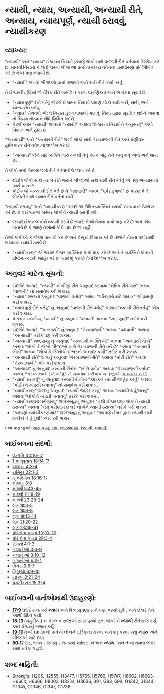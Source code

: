 # ન્યાયી, ન્યાય, અન્યાયી, અન્યાયી રીતે, અન્યાય, ન્યાયપૂર્ણ, ન્યાયી ઠરાવવું, ન્યાયીકરણ 

## વ્યાખ્યા: 

"ન્યાયી" અને "ન્યાય" ઈશ્વરના નિયમો પ્રમાણે લોકો સાથે વાજબી રીતે વર્તવાનો ઉલ્લેખ કરે છે.
માનવી નિયમો કે જે ઈશ્વરના બીજાઓ પ્રત્યેના યોગ્ય વર્તનના ધારાધોરણો પ્રતિબિંબિત કરે છે તેઓ પણ ન્યાયી છે.

* "ન્યાયી" બનવા બીજાઓ પ્રત્યે વાજબી અને સારી રીતે કાર્ય કરવું.

તે ઈશ્વરની દ્રષ્ટિમાં જે નૈતિક રીતે ખરું છે તે કરવા પ્રમાણિક્તા અને અખંડતા સૂચવે છે.

* "ન્યાયપૂર્ણ" રીતે વર્તવું એટલે ઈશ્વરના નિયમો પ્રમાણે લોકો સાથે ખરી, સારી, અને યોગ્ય રીતે વર્તવું.
* "ન્યાય" મેળવવો એટલે નિયમ હેઠળ વાજબી ગણાવું, નિયમ દ્વારા સુરક્ષિત થઈને અથવા તો નિયમ તોડવાને લીધે શિક્ષિત થઈને.
* કેટલીકવાર "ન્યાયી" શબ્દનો "ન્યાયી" અથવા "ઈશ્વરના નિયમોને અનુસરવું" એવો વિશાળ અર્થ હોય છે.

"અન્યાયી" અને "અન્યાયી રીતે" શબ્દો લોકો સાથે ગેરવ્યાજબી રીતે અને ઘણીવાર હાનિકારક રીતે વર્તવાનો ઉલ્લેખ કરે છે.

* "અન્યાય" જેને માટે વ્યક્તિ લાયક નથી તેવું કંઈક ખોટું તેને કરવું થવું એવો અર્થ થાય છે.

તે લોકો સાથે ગેરવ્યાજબી રીતે વર્તવાનો ઉલ્લેખ કરે છે.

* થોડાંક લોકો સાથે ખરાબ રીતે જ્યારે બીજાઓ સાથે સારી રીતે વર્તવું એ પણ અન્યાયનો અર્થ થાય છે.
* કોઈક જે અન્યાયી રીતે વર્તે છે તે "પક્ષપાતી" અથવા "પૂર્વગ્રહવાળો" છે કારણ કે તે લોકોની સાથે સમાન રીતે વર્તતો નથી.

"ન્યાયી ઠરાવવું" અને "ન્યાયીકરણ" શબ્દો એ દોષિત વ્યક્તિને ન્યાયી ઠરાવવાનો ઉલ્લેખ કરે છે.
માત્ર ઈશ્વર જ ખરેખર લોકોને ન્યાયી ઠરાવી શકે.

* જ્યારે ઈશ્વર લોકોને ન્યાયી ઠરાવે છે ત્યારે, તેઓ તેમના પાપો માફ કરે છે અને એવ બનાવે છે કે જાણે તેઓમાં કોઈ પાપ છે જ નહીં.

તેઓ પાપીઓ કે જેઓ પસ્તાવો કરે છે અને ઈસુમાં વિશ્વાસ કરે છે તેઓને તેમના પાપોમાથી બચાવવા ન્યાયી ઠરાવે છે.

* "ન્યાયીકરણ" એ જ્યારે ઈશ્વર વ્યક્તિના પાપો માફ કરે છે અને તે વ્યક્તિને પોતાની દ્રષ્ટિમાં ન્યાયી જાહેર કરે છે ત્યારે શું કરે છે તેનો ઉલ્લેખ કરે છે.

## અનુવાદ માટેના સૂચનો: 

* સંદર્ભને આધારે, "ન્યાયી" ને બીજી રીતે અનુવાદ કરવામાં "નૈતિક રીતે ખરું" અથવા "વાજબી" નો સમાવેશ કરી શકાય.
* "ન્યાય" શબ્દનો અનુવાદ "વાજબી વર્તાવ" અથવા "પરિણામો માટે લાયક" એ પ્રમાણે કરી શકાય.
* "ન્યાયપૂર્ણ રીતે વર્તવું" નું અનુવાદ "વાજબી રીતે વર્તવું" અથવા "ન્યાયી રીતે વર્તવું" એમ કરી શકાય.
* કેટલાંક સંદર્ભોમાં, "ન્યાયી" નું અનુવાદ "ન્યાયી" અથવા "સદ્દગુણી" તરીકે કરી શકાય.
* સંદર્ભને આધારે, "અન્યાયી" નું અનુવાદ "ગેરવ્યાજબી" અથવા "પક્ષપાતી" અથવા "અન્યાયી" તરીકે પણ કરી શકાય.
* "અન્યાયી" શબ્દસમૂહનું અનુવાદ "અન્યાયી વ્યક્તિઓ" અથવા "અન્યાયી લોકો" અથવા "લોકો કે જેઓ બીજાઓ સાથે ગેરવ્યાજબી રીતે વર્તે છે" અથવા "અન્યાયી લોકો" અથવા "લોકો કે જેઓએ ઈશ્વરનો અનાદર કર્યો" તરીકે કરી શકાય.
* "અન્યાયી રીતે" શબ્દનું અનુવાદ "ગેરવ્યાજબી રીતે" અથવા "ખોટી રીતે" અથવા "ગેરવ્યાજબી" એમ કરી શકાય.
* "અન્યાય" નું અનુવાદ કરવાની રીતોમાં "ખોટો વર્તાવ" અથવા "ગેરવ્યાજબી વર્તાવ" અથવા "ગેરવ્યાજબી રીતે વર્તવું" નો સમાવેશ કરી શકાય. (જુઓ: [અવ્યક્ત નામો](rc://gu/ta/man/translate/figs-abstractnouns)
* "ન્યાયી ઠરાવવું" નું અનુવાદ કરવાની રીતોમાં "કોઈકને ન્યાયી જાહેર કરવું" અથવા "કોઈકને ન્યાયી બનાવવું" નો સમાવેશ કરી શકાય.
* "ન્યાયીકરણ" શબ્દનું અનુવાદ "ન્યાયી જાહેર કરવું" અથવા "ન્યાયી થવું/બનવું" અથવા "લોકોને ન્યાયી બનાવવું" તરીકે કરી શકાય.
* "ન્યાયીકરણમાં પરીણમવું" શબ્દસમૂહનું અનુવાદ "તેથી ઈશ્વરે ઘણાં લોકોને ન્યાયી ઠરાવ્યા" અથવા "જેનું પરીણામ ઈશ્વરે લોકોને ન્યાયી ઠરાવ્યા" તરીકે કરી શકાય.
* "આપણાં ન્યાયીકરણ માટે" શબ્દસમૂહનું અનુવાદ "આપણે ઈશ્વર દ્વારા ન્યાયી બની શકીએ તે હેતુથી" એમ કરી શકાય.

(આ પણ જુઓ: [માફ કરવું](../kt/forgive.md), [દોષ](../kt/guilt.md), [ન્યાયાધીશ](../kt/judge.md), [ન્યાયી](../kt/righteous.md), [ન્યાયી](../kt/righteous.md))

## બાઈબલના સંદર્ભો: 

* [ઉત્પત્તિ 44:16-17](rc://gu/tn/help/gen/44/16)
* [1 કાળુવૃતાંત 18:14-17](rc://gu/tn/help/1ch/18/14)
* [યશાયા 4:3-4](rc://gu/tn/help/isa/04/03)
* [યર્મિયા 22:1-3](rc://gu/tn/help/jer/22/01)
* [હઝકિયેલ 18:16-17](rc://gu/tn/help/ezk/18/16)
* [મીખાહ 3:8](rc://gu/tn/help/mic/03/08)
* [માથ્થી 5:43-45](rc://gu/tn/help/mat/05/43)
* [માથ્થી 11:18-19](rc://gu/tn/help/mat/11/18)
* [માથ્થી 23:23-24](rc://gu/tn/help/mat/23/23)
* [લૂક 18:3-5](rc://gu/tn/help/luk/18/03)
* [લૂક 18:6-8](rc://gu/tn/help/luk/18/06)
* [લૂક 18:13-14](rc://gu/tn/help/luk/18/13)
* [લૂક 21:20-22](rc://gu/tn/help/luk/21/20)
* [લૂક 23:39-41](rc://gu/tn/help/luk/23/39)
* [પ્રેરિતોના કૃત્યો 13:38-39](rc://gu/tn/help/act/13/38)
* [પ્રેરિતોના કૃત્યો 28:3-4](rc://gu/tn/help/act/28/03)
* [રોમનો 4:1-3](rc://gu/tn/help/rom/04/01)
* [ગલાતીઓ 3:6-9](rc://gu/tn/help/gal/03/06)
* [ગલાતીઓ 3:10-12](rc://gu/tn/help/gal/03/10)
* [ગલાતીઓ 5:3-4](rc://gu/tn/help/gal/05/03)
* [તિતસ 3:6-7](rc://gu/tn/help/tit/03/06)
* [હિબ્રૂઓ 6:9-10](rc://gu/tn/help/heb/06/09)
* [યાકુબ 2:21-24](rc://gu/tn/help/jas/02/21)
* [પ્રકટીકરણ 15:3-4](rc://gu/tn/help/rev/15/03)

## બાઈબલની વાર્તાઓમાથી ઉદાહરણો: 

* __[17:9](rc://gu/tn/help/obs/17/09)__ દાઉદે રાજ કર્યું __ન્યાય__  અને વિશ્વાસુપણા સાથે ઘણાં વરસો સુધી, અને ઈશ્વરે તેને આશીર્વાદિત કર્યો.
* __[18:13](rc://gu/tn/help/obs/18/13)__ (યહુદીયા) ના કેટલાંક રાજાઓ સારા પુરુધો હતા જેઓએ __ન્યાયી__  રીતે રાજ કર્યું અને ઈશ્વરનું ભજન કર્યું.
* __[19:16](rc://gu/tn/help/obs/19/16)__ તેઓ (પ્રબોધકો) સર્વએ લોકોને મૂર્તિપૂજા રોકવા અને શરૂ કરવા કહ્યું __ન્યાય__  અને બીજાઓ માટે દયા.
* __[50:17](rc://gu/tn/help/obs/50/17)__ ઈસુ તેમનં રાજયનું રાજ કરશે શાંતિ સાથે અને __ન્યાય__, અને તેઓ તેમના લોકો સાથે સર્વકાળ હશે.

## શબ્દ માહિતી: 

* Strong's: H205, H2555, H3477, H5765, H5766, H5767, H6662, H6663, H6664, H6666, H8003, H8264, H8636, G91, G93, G94, G1342, G1344, G1345, G1346, G1347, G1738
